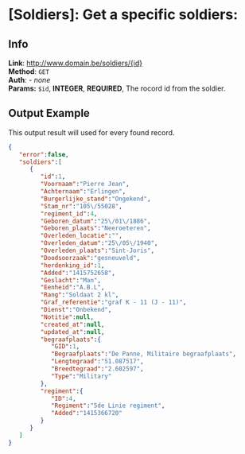[Soldiers]: Get a specific soldiers:
=================================

## Info

**Link**: http://www.domain.be/soldiers/{id} <br>
**Method**: `GET` <br>
**Auth**: *- none* <br>
**Params:** `$id`, **INTEGER**, **REQUIRED**, The rocord id from the soldier.

## Output Example

This output result will used for every found record.

```json
{  
   "error":false,
   "soldiers":[  
      {  
         "id":1,
         "Voornaam":"Pierre Jean",
         "Achternaam":"Erlingen",
         "Burgerlijke_stand":"Ongekend",
         "Stam_nr":"105\/55028",
         "regiment_id":4,
         "Geboren_datum":"25\/01\/1886",
         "Geboren_plaats":"Neeroeteren",
         "Overleden_locatie":"",
         "Overleden_datum":"25\/05\/1940",
         "Overleden_plaats":"Sint-Joris",
         "Doodsoorzaak":"gesneuveld",
         "herdenking_id":1,
         "Added":"1415752658",
         "Geslacht":"Man",
         "Eenheid":"A.B.L",
         "Rang":"Soldaat 2 kl",
         "Graf_referentie":"graf K - 11 (J - 11)",
         "Dienst":"Onbekend",
         "Notitie":null,
         "created_at":null,
         "updated_at":null,
         "begraafplaats":{  
            "GID":1,
            "Begraafplaats":"De Panne, Militaire begraafplaats",
            "Lengtegraad":"51.087517",
            "Breedtegraad":"2.602597",
            "Type":"Military"
         },
         "regiment":{  
            "ID":4,
            "Regiment":"5de Linie regiment",
            "Added":"1415366720"
         }
      }
   ]
}
```
